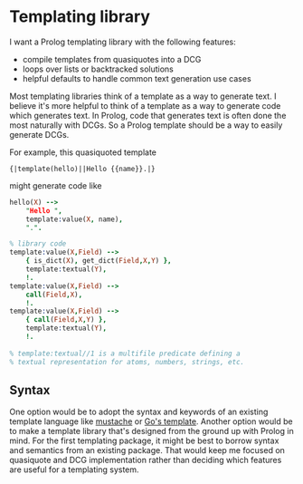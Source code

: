 # Templating library

I want a Prolog templating library with the following features:

  * compile templates from quasiquotes into a DCG
  * loops over lists or backtracked solutions
  * helpful defaults to handle common text generation use cases
  
Most templating libraries think of a template as a way to generate text.  I believe it's more helpful to think of a template as a way to generate code which generates text.  In Prolog, code that generates text is often done the most naturally with DCGs.  So a Prolog template should be a way to easily generate DCGs.

For example, this quasiquoted template

```text
{|template(hello)||Hello {{name}}.|}
```

might generate code like

```prolog
hello(X) -->
    "Hello ",
    template:value(X, name),
    ".".

% library code
template:value(X,Field) -->
    { is_dict(X), get_dict(Field,X,Y) },
    template:textual(Y),
    !.
template:value(X,Field) -->
    call(Field,X),
    !.
template:value(X,Field) -->
    { call(Field,X,Y) },
    template:textual(Y),
    !.
    
% template:textual//1 is a multifile predicate defining a
% textual representation for atoms, numbers, strings, etc.
```

## Syntax

One option would be to adopt the syntax and keywords of an existing template language like [mustache](https://mustache.github.io/mustache.5.html) or [Go's template](https://golang.org/pkg/text/template/).  Another option would be to make a template library that's designed from the ground up with Prolog in mind.  For the first templating package, it might be best to borrow syntax and semantics from an existing package.  That would keep me focused on quasiquote and DCG implementation rather than deciding which features are useful for a templating system.
